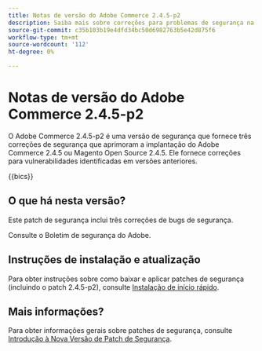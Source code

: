 ```yaml
---
title: Notas de versão do Adobe Commerce 2.4.5-p2
description: Saiba mais sobre correções para problemas de segurança na versão 2.4.5-p2 do Adobe Commerce.
source-git-commit: c35b103b19e4dfd34bc50d6982763b5e42d875f6
workflow-type: tm+mt
source-wordcount: '112'
ht-degree: 0%

---
```



# Notas de versão do Adobe Commerce 2.4.5-p2

O Adobe Commerce 2.4.5-p2 é uma versão de segurança que fornece três correções de segurança que aprimoram a implantação do Adobe Commerce 2.4.5 ou Magento Open Source 2.4.5. Ele fornece correções para vulnerabilidades identificadas em versões anteriores.

{{bics}}

## O que há nesta versão?

Este patch de segurança inclui três correções de bugs de segurança.

Consulte o Boletim de segurança do Adobe.

## Instruções de instalação e atualização

Para obter instruções sobre como baixar e aplicar patches de segurança (incluindo o patch 2.4.5-p2), consulte [Instalação de início rápido](../../../installation/composer.md).

## Mais informações?

Para obter informações gerais sobre patches de segurança, consulte [Introdução à Nova Versão de Patch de Segurança](https://community.magento.com/t5/Magento-DevBlog/Introducing-the-New-Security-Patch-Release/ba-p/141287).
